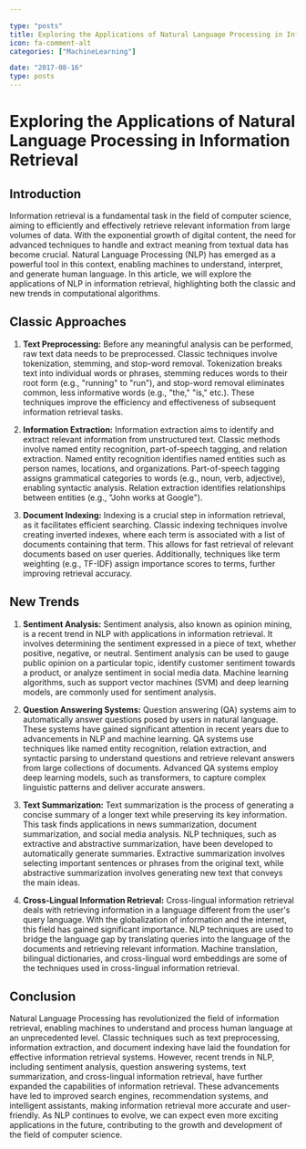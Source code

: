 ```yaml
---

type: "posts"
title: Exploring the Applications of Natural Language Processing in Information Retrieval
icon: fa-comment-alt
categories: ["MachineLearning"]

date: "2017-08-16"
type: posts
---
```





# Exploring the Applications of Natural Language Processing in Information Retrieval

## Introduction

Information retrieval is a fundamental task in the field of computer science, aiming to efficiently and effectively retrieve relevant information from large volumes of data. With the exponential growth of digital content, the need for advanced techniques to handle and extract meaning from textual data has become crucial. Natural Language Processing (NLP) has emerged as a powerful tool in this context, enabling machines to understand, interpret, and generate human language. In this article, we will explore the applications of NLP in information retrieval, highlighting both the classic and new trends in computational algorithms.

## Classic Approaches

1. **Text Preprocessing:** Before any meaningful analysis can be performed, raw text data needs to be preprocessed. Classic techniques involve tokenization, stemming, and stop-word removal. Tokenization breaks text into individual words or phrases, stemming reduces words to their root form (e.g., "running" to "run"), and stop-word removal eliminates common, less informative words (e.g., "the," "is," etc.). These techniques improve the efficiency and effectiveness of subsequent information retrieval tasks.

2. **Information Extraction:** Information extraction aims to identify and extract relevant information from unstructured text. Classic methods involve named entity recognition, part-of-speech tagging, and relation extraction. Named entity recognition identifies named entities such as person names, locations, and organizations. Part-of-speech tagging assigns grammatical categories to words (e.g., noun, verb, adjective), enabling syntactic analysis. Relation extraction identifies relationships between entities (e.g., "John works at Google").

3. **Document Indexing:** Indexing is a crucial step in information retrieval, as it facilitates efficient searching. Classic indexing techniques involve creating inverted indexes, where each term is associated with a list of documents containing that term. This allows for fast retrieval of relevant documents based on user queries. Additionally, techniques like term weighting (e.g., TF-IDF) assign importance scores to terms, further improving retrieval accuracy.

## New Trends

1. **Sentiment Analysis:** Sentiment analysis, also known as opinion mining, is a recent trend in NLP with applications in information retrieval. It involves determining the sentiment expressed in a piece of text, whether positive, negative, or neutral. Sentiment analysis can be used to gauge public opinion on a particular topic, identify customer sentiment towards a product, or analyze sentiment in social media data. Machine learning algorithms, such as support vector machines (SVM) and deep learning models, are commonly used for sentiment analysis.

2. **Question Answering Systems:** Question answering (QA) systems aim to automatically answer questions posed by users in natural language. These systems have gained significant attention in recent years due to advancements in NLP and machine learning. QA systems use techniques like named entity recognition, relation extraction, and syntactic parsing to understand questions and retrieve relevant answers from large collections of documents. Advanced QA systems employ deep learning models, such as transformers, to capture complex linguistic patterns and deliver accurate answers.

3. **Text Summarization:** Text summarization is the process of generating a concise summary of a longer text while preserving its key information. This task finds applications in news summarization, document summarization, and social media analysis. NLP techniques, such as extractive and abstractive summarization, have been developed to automatically generate summaries. Extractive summarization involves selecting important sentences or phrases from the original text, while abstractive summarization involves generating new text that conveys the main ideas.

4. **Cross-Lingual Information Retrieval:** Cross-lingual information retrieval deals with retrieving information in a language different from the user's query language. With the globalization of information and the internet, this field has gained significant importance. NLP techniques are used to bridge the language gap by translating queries into the language of the documents and retrieving relevant information. Machine translation, bilingual dictionaries, and cross-lingual word embeddings are some of the techniques used in cross-lingual information retrieval.

## Conclusion

Natural Language Processing has revolutionized the field of information retrieval, enabling machines to understand and process human language at an unprecedented level. Classic techniques such as text preprocessing, information extraction, and document indexing have laid the foundation for effective information retrieval systems. However, recent trends in NLP, including sentiment analysis, question answering systems, text summarization, and cross-lingual information retrieval, have further expanded the capabilities of information retrieval. These advancements have led to improved search engines, recommendation systems, and intelligent assistants, making information retrieval more accurate and user-friendly. As NLP continues to evolve, we can expect even more exciting applications in the future, contributing to the growth and development of the field of computer science.